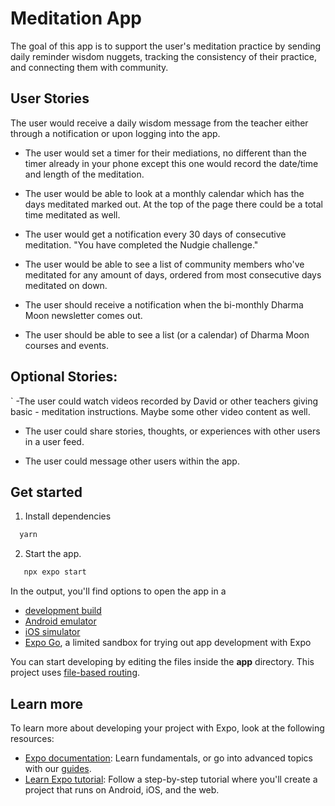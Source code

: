 # Meditation App

The goal of this app is to support the user's meditation practice by sending daily reminder wisdom nuggets, tracking the consistency of their practice, and connecting them with community.

## User Stories

The user would receive a daily wisdom message from the teacher either through a notification or upon logging into the app.

- The user would set a timer for their mediations, no different than the timer already in your phone except this one would record the date/time and length of the meditation.

- The user would be able to look at a monthly calendar which has the days meditated marked out. At the top of the page there could be a total time meditated as well.

- The user would get a notification every 30 days of consecutive meditation. "You have completed the Nudgie challenge."

- The user would be able to see a list of community members who've meditated for any amount of days, ordered from most consecutive days meditated on down.

- The user should receive a notification when the bi-monthly Dharma Moon newsletter comes out.

- The user should be able to see a list (or a calendar) of Dharma Moon courses and events.

## Optional Stories:
`
-The user could watch videos recorded by David or other teachers giving basic - meditation instructions. Maybe some other video content as well.

- The user could share stories, thoughts, or experiences with other users in a user feed.

- The user could message other users within the app.

## Get started

1. Install dependencies

 ```bash
   yarn 
   ```

2. Start the app.

 ```bash
    npx expo start
   ```

In the output, you'll find options to open the app in a

- [development build](https://docs.expo.dev/develop/development-builds/introduction/)
- [Android emulator](https://docs.expo.dev/workflow/android-studio-emulator/)
- [iOS simulator](https://docs.expo.dev/workflow/ios-simulator/)
- [Expo Go](https://expo.dev/go), a limited sandbox for trying out app development with Expo

You can start developing by editing the files inside the **app** directory. This project uses [file-based routing](https://docs.expo.dev/router/introduction).

## Learn more

To learn more about developing your project with Expo, look at the following resources:

- [Expo documentation](https://docs.expo.dev/): Learn fundamentals, or go into advanced topics with our [guides](https://docs.expo.dev/guides).
- [Learn Expo tutorial](https://docs.expo.dev/tutorial/introduction/): Follow a step-by-step tutorial where you'll create a project that runs on Android, iOS, and the web.